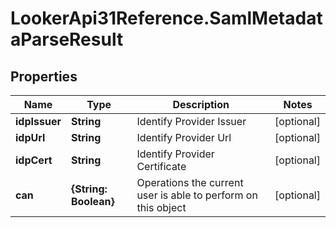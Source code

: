 # LookerApi31Reference.SamlMetadataParseResult

## Properties
Name | Type | Description | Notes
------------ | ------------- | ------------- | -------------
**idpIssuer** | **String** | Identify Provider Issuer | [optional] 
**idpUrl** | **String** | Identify Provider Url | [optional] 
**idpCert** | **String** | Identify Provider Certificate | [optional] 
**can** | **{String: Boolean}** | Operations the current user is able to perform on this object | [optional] 


